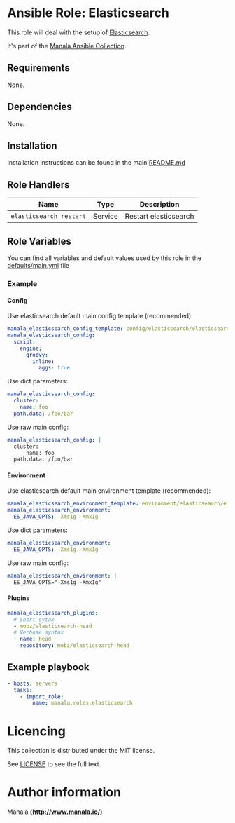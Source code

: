 # Ansible Role: Elasticsearch

This role will deal with the setup of [Elasticsearch](https://www.elastic.co/fr/products/elasticsearch).

It's part of the [Manala Ansible Collection](https://galaxy.ansible.com/manala/roles).

## Requirements

None.

## Dependencies

None.

## Installation

Installation instructions can be found in the main [README.md](https://github.com/manala/ansible-roles/blob/master/README.md)

## Role Handlers

| Name                    | Type    | Description           |
| ----------------------- | ------- | --------------------- |
| `elasticsearch restart` | Service | Restart elasticsearch |

## Role Variables

You can find all variables and default values used by this role in the [defaults/main.yml](./defaults/main.yml) file

### Example

#### Config

Use elasticsearch default main config template (recommended):
```yaml
manala_elasticsearch_config_template: config/elasticsearch/elasticsearch.yml.j2
manala_elasticsearch_config:
  script:
    engine:
      groovy:
        inline:
          aggs: true
```

Use dict parameters:
```yaml
manala_elasticsearch_config:
  cluster:
    name: foo
  path.data: /foo/bar
```

Use raw main config:
```yaml
manala_elasticsearch_config: |
  cluster:
      name: foo
  path.data: /foo/bar
```

#### Environment

Use elasticsearch default main environment template (recommended):
```yaml
manala_elasticsearch_environment_template: environment/elasticsearch/elasticsearch.j2
manala_elasticsearch_environment:
  ES_JAVA_OPTS: -Xms1g -Xmx1g
```

Use dict parameters:
```yaml
manala_elasticsearch_environment:
  ES_JAVA_OPTS: -Xms1g -Xmx1g
```

Use raw main config:
```yaml
manala_elasticsearch_environment: |
  ES_JAVA_OPTS="-Xms1g -Xmx1g"
```

#### Plugins

```yaml
manala_elasticsearch_plugins:
  # Short sytax
  - mobz/elasticsearch-head
  # Verbose syntax
  - name: head
    repository: mobz/elasticsearch-head
```

## Example playbook

```yaml
- hosts: servers
  tasks:
    - import_role:  
        name: manala.roles.elasticsearch
```

# Licencing

This collection is distributed under the MIT license.

See [LICENSE](https://opensource.org/licenses/MIT) to see the full text.

# Author information

Manala [**(http://www.manala.io/)**](http://www.manala.io)
